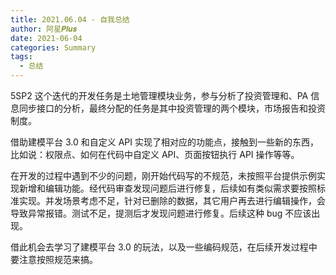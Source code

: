 ```yaml
---
title: 2021.06.04 - 自我总结
author: 阿星𝑷𝒍𝒖𝒔
date: 2021-06-04
categories: Summary
tags:
  - 总结
---
```


5SP2 这个迭代的开发任务是土地管理模块业务，参与分析了投资管理和、PA 信息同步接口的分析，最终分配的任务是其中投资管理的两个模块，市场报告和投资制度。

借助建模平台 3.0 和自定义 API 实现了相对应的功能点，接触到一些新的东西，比如说：权限点、如何在代码中自定义 API、页面按钮执行 API 操作等等。

在开发的过程中遇到不少的问题，刚开始代码写的不规范，未按照平台提供示例实现新增和编辑功能。经代码审查发现问题后进行修复，后续如有类似需求要按照标准实现。并发场景考虑不足，针对已删除的数据，其它用户再去进行编辑操作，会导致异常报错。测试不足，提测后才发现问题进行修复。后续这种 bug 不应该出现。

借此机会去学习了建模平台 3.0 的玩法，以及一些编码规范，在后续开发过程中要注意按照规范来搞。
